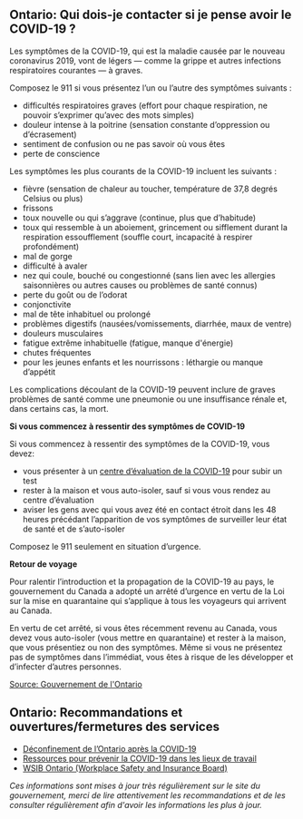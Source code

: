 ## Ontario: Qui dois-je contacter si je pense avoir le COVID-19 ?

Les symptômes de la COVID-19, qui est la maladie causée par le nouveau coronavirus 2019, vont de légers — comme la grippe et autres infections respiratoires courantes — à graves.

Composez le 911 si vous présentez l’un ou l’autre des symptômes suivants :

- difficultés respiratoires graves (effort pour chaque respiration, ne pouvoir s’exprimer qu’avec des mots simples)
- douleur intense à la poitrine (sensation constante d’oppression ou d’écrasement)
- sentiment de confusion ou ne pas savoir où vous êtes
- perte de conscience

Les symptômes les plus courants de la COVID-19 incluent les suivants :

- fièvre (sensation de chaleur au toucher, température de 37,8 degrés Celsius ou plus)
- frissons
- toux nouvelle ou qui s’aggrave (continue, plus que d’habitude)
- toux qui ressemble à un aboiement, grincement ou sifflement durant la respiration
essoufflement (souffle court, incapacité à respirer profondément)
- mal de gorge
- difficulté à avaler
- nez qui coule, bouché ou congestionné (sans lien avec les allergies saisonnières ou autres causes ou problèmes de santé connus)
- perte du goût ou de l’odorat
- conjonctivite
- mal de tête inhabituel ou prolongé
- problèmes digestifs (nausées/vomissements, diarrhée, maux de ventre)
- douleurs musculaires
- fatigue extrême inhabituelle (fatigue, manque d'énergie)
- chutes fréquentes
- pour les jeunes enfants et les nourrissons : léthargie ou manque d’appétit

Les complications découlant de la COVID-19 peuvent inclure de graves problèmes de santé comme une pneumonie ou une insuffisance rénale et, dans certains cas, la mort.

**Si vous commencez à ressentir des symptômes de COVID-19**

Si vous commencez à ressentir des symptômes de la COVID-19, vous devez:

- vous présenter à un [centre d’évaluation de la COVID-19](https://covid-19.ontario.ca/fr/centres-devaluation-de-la-covid-19) pour subir un test
- rester à la maison et vous auto-isoler, sauf si vous vous rendez au centre d’évaluation
- aviser les gens avec qui vous avez été en contact étroit dans les 48 heures précédant l’apparition de vos symptômes de surveiller leur état de santé et de s’auto-isoler

Composez le 911 seulement en situation d’urgence.

**Retour de voyage**

Pour ralentir l’introduction et la propagation de la COVID-19 au pays, le gouvernement du Canada a adopté un arrêté d’urgence en vertu de la Loi sur la mise en quarantaine qui s’applique à tous les voyageurs qui arrivent au Canada.

En vertu de cet arrêté, si vous êtes récemment revenu au Canada, vous devez vous auto-isoler (vous mettre en quarantaine) et rester à la maison, que vous présentiez ou non des symptômes. Même si vous ne présentez pas de symptômes dans l’immédiat, vous êtes à risque de les développer et d’infecter d’autres personnes.

[Source: Gouvernement de l'Ontario](https://www.ontario.ca/fr/page/freinez-la-propagation-de-la-covid-19)

## Ontario: Recommandations et ouvertures/fermetures des services

- [Déconfinement de l’Ontario après la COVID-19](https://www.ontario.ca/fr/page/deconfinement-de-lontario-apres-la-covid-19)
- [Ressources pour prévenir la COVID-19 dans les lieux de travail](https://www.ontario.ca/fr/page/ressources-pour-prevenir-la-covid-19-dans-les-lieux-de-travail)
- [WSIB Ontario (Workplace Safety and Insurance Board)](https://www.wsib.ca/en/novel-coronavirus-covid-19-update)

_Ces informations sont mises à jour très régulièrement sur le site du gouvernement, merci de lire attentivement les recommandations et de les consulter régulièrement afin d'avoir les informations les plus à jour._

